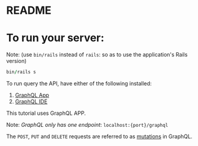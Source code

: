 # README

# To run your server:

Note: (use `bin/rails` instead of `rails`: so as to use the application's Rails version)
```ruby
bin/rails s
```

To run query the API, have either of the following installed:
1. [GraphQL App](https://electronjs.org/apps/graphiql)
2. [GraphQL IDE](https://github.com/andev-software/graphql-ide)


This tutorial uses GraphQL APP.

Note: *GraphQL only has one endpoint*: `localhost:{port}/graphql`

The `POST`, `PUT` and `DELETE` requests are referred to as [mutations](https://www.howtographql.com/graphql-ruby/3-mutations/) in GraphQL.
